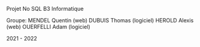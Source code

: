 Projet No SQL B3 Informatique


Groupe:
MENDEL Quentin (web)
DUBUIS Thomas (logiciel)
HEROLD Alexis (web)
OUERFELLI Adam (logiciel)

2021 - 2022